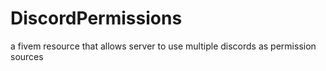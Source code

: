 # DiscordPermissions
a fivem resource that allows server to use multiple discords as permission sources